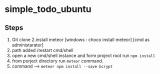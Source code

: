 # simple_todo_ubuntu



## Steps

1. Git clone
2.install meteor  [windows : choco install meteor] [cmd as administarator]
3. path added /restart cmd/shell	
4. open a new cmd/shell instance and form project root run `npm install`
5. from porject directory run `meteor` command.
6. command --> `meteor npm install --save bcrypt`
